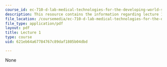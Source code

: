 ```yaml
---
course_id: ec-710-d-lab-medical-technologies-for-the-developing-world-spring-2010
description: This resource contains the information regarding lecture 1.
file_location: /coursemedia/ec-710-d-lab-medical-technologies-for-the-developing-world-spring-2010/621eb64a67784767c89daf1805b04dbd_MITEC_710S10_lecture1_OCW.pdf
file_type: application/pdf
layout: pdf
title: Lecture 1
type: course
uid: 621eb64a67784767c89daf1805b04dbd

---
```

None